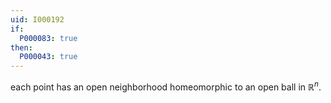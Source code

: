 ```yaml
---
uid: I000192
if:
  P000083: true
then:
  P000043: true
---
```


each point has an open neighborhood homeomorphic to an open ball in $\mathbb R^n$.

